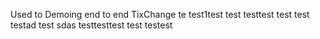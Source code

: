 Used to Demoing end to end TixChange
 te
test1test
test testtest test
test
testad
test
sdas testtesttest
test
testest
